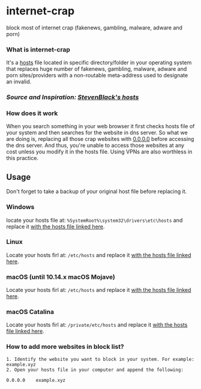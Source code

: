 # internet-crap

block most of internet crap (fakenews, gambling, malware, adware and porn)

### What is internet-crap
It's a [hosts](hosts) file located in specific directory/folder in your operating system that replaces huge number of fakenews, gambling, malware, adware and porn sites/providers with a non-routable meta-address used to designate an invalid.

### *Source and Inspiration: [StevenBlack's hosts](https://github.com/StevenBlack/hosts)*
### How does it work
When you search something in your web browser it first checks hosts file of your system and then searches for the website in dns server.
So what we are doing is, replacing all those crap websites with [0.0.0.0](https://en.wikipedia.org/wiki/0.0.0.0) before accessing the dns server. And thus, you're unable to access those websites at any cost unless you modify it in the hosts file. Using VPNs are also worthless in this practice.

## Usage
Don't forget to take a backup  of your original host file before replacing it.
### Windows 
locate your hosts file at: `%SystemRoot%\system32\drivers\etc\hosts` and replace it [with the hosts file linked here](hosts).
### Linux
Locate your hosts firl at: `/etc/hosts` and replace it [with the hosts file linked here](hosts).
### macOS (until 10.14.x macOS Mojave)
Locate your hosts firl at: `/etc/hosts` and replace it [with the hosts file linked here](hosts).
### macOS Catalina
Locate your hosts firl at: `/private/etc/hosts` and replace it [with the hosts file linked here](hosts).

### How to add more websites in block list?
	1. Identify the website you want to block in your system. For example: example.xyz
	2. Open your hosts file in your computer and append the following:
	
	0.0.0.0    example.xyz
